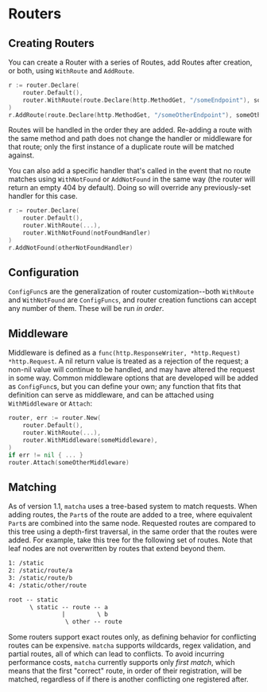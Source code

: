 # Routers

## Creating Routers

You can create a Router with a series of Routes, add Routes after creation, or both, using `WithRoute` and `AddRoute`.

```go
r := router.Declare(
    router.Default(),
    router.WithRoute(route.Declare(http.MethodGet, "/someEndpoint"), someHandler)
)
r.AddRoute(route.Declare(http.MethodGet, "/someOtherEndpoint"), someOtherHandler)
```

Routes will be handled in the order they are added. Re-adding a route with the same method and path does not change the handler or middleware for that route; only the first instance of a duplicate route will be matched against.

You can also add a specific handler that's called in the event that no route matches using `WithNotFound` or `AddNotFound` in the same way (the router will return an empty 404 by default). Doing so will override any previously-set handler for this case.

```go
r := router.Declare(
    router.Default(),
    router.WithRoute(...),
    router.WithNotFound(notFoundHandler)
)
r.AddNotFound(otherNotFoundHandler)
```

## Configuration

`ConfigFunc`s are the generalization of router customization--both `WithRoute` and `WithNotFound` are `ConfigFuncs`, and router creation functions can accept any number of them. These will be run *in order*.

## Middleware

Middleware is defined as a `func(http.ResponseWriter, *http.Request) *http.Request`. A nil return value is treated as a rejection of the request; a non-nil value will continue to be handled, and may have altered the request in some way. Common middleware options that are developed will be added as `ConfigFunc`s, but you can define your own; any function that fits that definition can serve as middleware, and can be attached using `WithMiddleware` or `Attach`:

```go
router, err := router.New(
    router.Default(),
    router.WithRoute(...),
    router.WithMiddleware(someMiddleware),
)
if err != nil { ... }
router.Attach(someOtherMiddleware)
```

## Matching

As of version 1.1, `matcha` uses a tree-based system to match requests. When adding routes, the `Part`s of the route are added to a tree, where equivalent `Part`s are combined into the same node. Requested routes are compared to this tree using a depth-first traversal, in the same order that the routes were added. For example, take this tree for the following set of routes. Note that leaf nodes are not overwritten by routes that extend beyond them.

```txt
1: /static
2: /static/route/a
3: /static/route/b
4: /static/other/route

root -- static
      \ static -- route -- a
               |         \ b
                \ other -- route
```

Some routers support exact routes only, as defining behavior for conflicting routes can be expensive. `matcha` supports wildcards, regex validation, and partial routes, all of which can lead to conflicts. To avoid incurring performance costs, `matcha` currently supports only *first match*, which means that the first "correct" route, in order of their registration, will be matched, regardless of if there is another conflicting one registered after.
